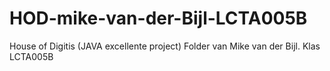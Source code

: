 # HOD-mike-van-der-Bijl-LCTA005B
House of Digitis (JAVA excellente project) Folder van Mike van der Bijl. Klas LCTA005B
